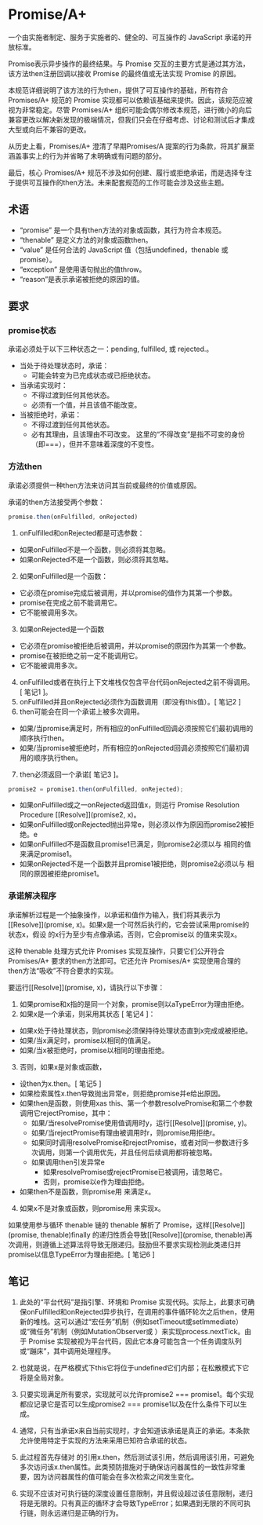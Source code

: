 # Promise/A+

一个由实施者制定、服务于实施者的、健全的、可互操作的 JavaScript 承诺的开放标准。

Promise表示异步操作的最终结果。与 Promise 交互的主要方式是通过其方法，该方法then注册回调以接收 Promise 的最终值或无法实现 Promise 的原因。

本规范详细说明了该方法的行为then，提供了可互操作的基础，所有符合 Promises/A+ 规范的 Promise 实现都可以依赖该基础来提供。因此，该规范应被视为非常稳定。尽管 Promises/A+ 组织可能会偶尔修改本规范，进行微小的向后兼容更改以解决新发现的极端情况，但我们只会在仔细考虑、讨论和测试后才集成大型或向后不兼容的更改。

从历史上看，Promises/A+ 澄清了早期Promises/A 提案的行为条款，将其扩展至涵盖事实上的行为并省略了未明确或有问题的部分。

最后，核心 Promises/A+ 规范不涉及如何创建、履行或拒绝承诺，而是选择专注于提供可互操作的then方法。未来配套规范的工作可能会涉及这些主题。

## 术语
- “promise” 是一个具有then方法的对象或函数，其行为符合本规范。
- “thenable” 是定义方法的对象或函数then。
- “value” 是任何合法的 JavaScript 值（包括undefined，thenable 或 promise）。
- “exception” 是使用语句抛出的值throw。
- “reason”是表示承诺被拒绝的原因的值。

## 要求
### promise状态
承诺必须处于以下三种状态之一：pending, fulfilled, 或 rejected.。

- 当处于待处理状态时，承诺：
  - 可能会转变为已完成状态或已拒绝状态。
- 当承诺实现时：
  - 不得过渡到任何其他状态。
  - 必须有一个值，并且该值不能改变。
- 当被拒绝时，承诺：
  - 不得过渡到任何其他状态。
  - 必有其理由，且该理由不可改变。
这里的“不得改变”是指不可变的身份（即===），但并不意味着深度的不变性。

### 方法then​
承诺必须提供一种then方法来访问其当前或最终的价值或原因。

承诺的then方法接受两个参数：
``` ts
promise.then(onFulfilled, onRejected)
```
1. onFulfilled和onRejected都是可选参数：
  - 如果onFulfilled不是一个函数，则必须将其忽略。
  - 如果onRejected不是一个函数，则必须将其忽略。
2. 如果onFulfilled是一个函数：
  - 它必须在promise完成后被调用，并以promise的值作为其第一个参数。
  - promise在完成之前不能调用它。
  - 它不能被调用多次。
3. 如果onRejected是一个函数
  - 它必须在promise被拒绝后被调用，并以promise的原因作为其第一个参数。
  - promise在被拒绝之前一定不能调用它。
  - 它不能被调用多次。
4. onFulfilled或者在执行上下文堆栈仅包含平台代码onRejected之前不得调用。[ 笔记1 ]。
5. onFulfilled并且onRejected必须作为函数调用（即没有this值）。[ 笔记2 ]
6. then可能会在同一个承诺上被多次调用。
  - 如果/当promise满足时，所有相应的onFulfilled回调必须按照它们最初调用的顺序执行then。
  - 如果/当promise被拒绝时，所有相应的onRejected回调必须按照它们最初调用的顺序执行then。
7. then必须返回一个承诺[ 笔记3 ]。
```ts
promise2 = promise1.then(onFulfilled, onRejected);
```
  - 如果onFulfilled或之一onRejected返回值x，则运行 Promise Resolution Procedure [[Resolve]](promise2, x)。
  - 如果onFulfilled或onRejected抛出异常e，则必须以作为原因而promise2被拒绝。e
  - 如果onFulfilled不是函数且promise1已满足，则promise2必须以与 相同的值来满足promise1。
  - 如果onRejected不是一个函数并且promise1被拒绝，则promise2必须以与 相同的原因被拒绝promise1。

### 承诺解决程序
承诺解析过程是一个抽象操作，以承诺和值作为输入，我们将其表示为[[Resolve]](promise, x)。如果x是一个可然后执行的，它会尝试采用promise的状态x，假设 的x行为至少有点像承诺。否则，它会promise以 的值来实现x。

这种 thenable 处理方式允许 Promises 实现互操作，只要它们公开符合 Promises/A+ 要求的then方法即可。它还允许 Promises/A+ 实现使用合理的then方法“吸收”不符合要求的实现。

要运行[[Resolve]](promise, x)，请执行以下步骤：

1. 如果promise和x指的是同一个对象，promise则以aTypeError为理由拒绝。
2. 如果x是一个承诺，则采用其状态 [ 笔记4 ]：
  - 如果x处于待处理状态，则promise必须保持待处理状态直到x完成或被拒绝。
  - 如果/当x满足时，promise以相同的值满足。
  - 如果/当x被拒绝时，promise以相同的理由拒绝。
3. 否则，如果x是对象或函数，
  - 设then为x.then。[ 笔记5 ]
  - 如果检索属性x.then导致抛出异常e，则拒绝promise并e给出原因。
  - 如果then是函数，则使用xas this、第一个参数resolvePromise和第二个参数调用它rejectPromise，其中：
    - 如果/当resolvePromise使用值调用时y，运行[[Resolve]](promise, y)。
    - 如果/当rejectPromise有理由被调用时r，则promise用拒绝r。
    - 如果同时调用resolvePromise和rejectPromise，或者对同一参数进行多次调用，则第一个调用优先，并且任何后续调用都将被忽略。
    - 如果调用then引发异常e
      - 如果resolvePromise或rejectPromise已被调用，请忽略它。
      - 否则，promise以e作为理由拒绝。
  - 如果then不是函数，则promise用 来满足x。
4. 如果x不是对象或函数，则promise用 来实现x。

如果使用参与循环 thenable 链的 thenable 解析了 Promise，这样[[Resolve]](promise, thenable)finally 的递归性质会导致[[Resolve]](promise, thenable)再次调用，则遵循上述算法将导致无限递归。鼓励但不要求实现检测此类递归并promise以信息TypeError为理由拒绝。[ 笔记6 ]



## 笔记
1. 此处的“平台代码”是指引擎、环境和 Promise 实现代码。实际上，此要求可确保onFulfilled和onRejected异步执行，在调用的事件循环轮次之后then，使用新的堆栈。这可以通过“宏任务”机制（例如setTimeout或setImmediate）或“微任务”机制（例如MutationObserver或 ）来实现process.nextTick。由于 Promise 实现被视为平台代码，因此它本身可能包含一个任务调度队列或“蹦床”，其中调用处理程序。

2. 也就是说，在严格模式下this它将位于undefined它们内部；在松散模式下它将是全局对象。

3. 只要实现满足所有要求，实现就可以允许promise2 === promise1。每个实现都应记录它是否可以生成promise2 === promise1以及在什么条件下可以生成。

4. 通常，只有当承诺x来自当前实现时，才会知道该承诺是真正的承诺。本条款允许使用特定于实现的方法来采用已知符合承诺的状态。

5. 此过程首先存储对 的引用x.then，然后测试该引用，然后调用该引用，可避免多次访问该x.then属性。此类预防措施对于确保访问器属性的一致性非常重要，因为访问器属性的值可能会在多次检索之间发生变化。

6. 实现不应该对可执行链的深度设置任意限制，并且假设超过该任意限制，递归将是无限的。只有真正的循环才会导致TypeError；如果遇到无限的不同可执行链，则永远递归是正确的行为。


